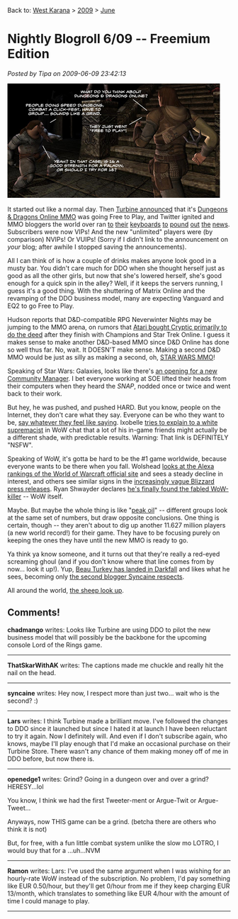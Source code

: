 Back to: [West Karana](/posts/westkarana.md) > [2009](/posts/2009/westkarana.md) > [June](./westkarana.md)
# Nightly Blogroll 6/09 -- Freemium Edition

*Posted by Tipa on 2009-06-09 23:42:13*

![Dungeons & Dragons Online goes Free to Play](../../../uploads/2009/06/ddo.jpg "Dungeons & Dragons Online goes Free to Play")

It started out like a normal day. Then [Turbine announced](http://www.ddo.com/news/547-turbiner-announces-dungeons-a-dragons-onliner-eberron-unlimited) that it's [Dungeons & Dragons Online MMO](http://www.ddo.com/) was going Free to Play, and Twitter ignited and MMO bloggers the world over ran [to](http://www.massively.com/2009/06/09/ddo-adds-free-to-play-with-eberron-unlimited/) [their](http://www.killtenrats.com/2009/06/09/new-ddo-business-model/) [keyboards](http://pumpingirony.net/2009/06/09/ddo-eberron-unlimited/) [to](http://mmomentofzen.blogspot.com/2009/06/ddo-goes-free-to-play-sony-to-follow.html) [pound](http://commonsensegamer.com/?p=1356) [out](http://epicdolls.com/beauturkey/?p=1565) [the](http://biobreak.wordpress.com/2009/06/09/announcement-ddo-f2p/) [news](http://biobreak.wordpress.com/2009/06/09/ddo-unlimited-gets-an-explanation/). Subscribers were now VIPs! And the new "unlimited" players were (by comparison) NVIPs! Or VUIPs! (Sorry if I didn't link to the announcement on *your* blog; after awhile I stopped saving the announcements).

All I can think of is how a couple of drinks makes anyone look good in a musty bar. You didn't care much for DDO when she thought herself just as good as all the other girls, but now that she's lowered herself, she's good enough for a quick spin in the alley? Well, if it keeps the servers running, I guess it's a good thing. With the shuttering of Matrix Online and the revamping of the DDO business model, many are expecting Vanguard and EQ2 to go Free to Play.

Hudson reports that D&D-compatible RPG Neverwinter Nights may be jumping to the MMO arena, on rumors that [Atari bought Cryptic primarily to do the deed](http://hudshideout.com/blog/?p=2640) after they finish with Champions and Star Trek Online. I guess it makes sense to make another D&D-based MMO since D&D Online has done so well thus far. No, wait. It DOESN'T make sense. Making a second D&D MMO would be just as silly as making a second, oh, [STAR WARS MMO](http://biobreak.wordpress.com/2009/06/09/star-wars-class-speculation/)!

Speaking of Star Wars: Galaxies, looks like there's [an opening for a new Community Manager](http://www.brokentoys.org/2009/06/09/customer-service-is-hard/). I bet everyone working at SOE lifted their heads from their computers when they heard the *SNAP*, nodded once or twice and went back to their work.

But hey, he was pushed, and pushed HARD. But you know, people on the Internet, they don't care what they say. Everyone can be who they want to be, [say whatever they feel like saying](http://www.killtenrats.com/2009/06/09/the-horrors-of-free-chat/). Ixobelle [tries to explain to a white supremacist](http://www.ixobelle.com/2009/06/where-ixo-rps-being-black.html) in WoW chat that a lot of his in-game friends might actually be a different shade, with predictable results. Warning: That link is DEFINITELY "NSFW".

Speaking of WoW, it's gotta be hard to be the #1 game worldwide, because everyone wants to be there when you fall. Wolshead [looks at the Alexa rankings of the World of Warcraft official site](http://www.wolfsheadonline.com/?p=2217) and sees a steady decline in interest, and others see similar signs in the [increasingly vague Blizzard press releases](http://ihaspc.com/?p=420). Ryan Shwayder declares [he's finally found the fabled WoW-killer](http://www.nerfbat.com/2009/06/09/i-found-the-wow-killer/) -- WoW itself.

Maybe. But maybe the whole thing is like "[peak oil](http://en.wikipedia.org/wiki/Predicting_the_timing_of_peak_oil)" -- different groups look at the same set of numbers, but draw opposite conclusions. One thing is certain, though -- they aren't about to dig up another 11.627 million players (a new world record!) for their game. They have to be focusing purely on keeping the ones they have until the new MMO is ready to go.

Ya think ya know someone, and it turns out that they're really a red-eyed screaming ghoul (and if you don't know where that line comes from by now... look it up!). Yup, [Beau Turkey has landed in Darkfall](http://epicdolls.com/beauturkey/?p=1558) and likes what he sees, becoming only [the second blogger Syncaine respects](http://syncaine.wordpress.com/2009/06/09/the-lost-darkfall-eurogamer-review-is-found/). 

All around the world, [the sheep look up](http://en.wikipedia.org/wiki/The_Sheep_Look_Up).


## Comments!

**chadmango** writes: Looks like Turbine are using DDO to pilot the new business model that will possibly be the backbone for the upcoming console Lord of the Rings game.

---

**ThatSkarWithAK** writes: The captions made me chuckle and really hit the nail on the head.

---

**syncaine** writes: Hey now, I respect more than just two... wait who is the second? :)

---

**Lars** writes: I think Turbine made a brilliant move. I've followed the changes to DDO since it launched but since I hated it at launch I have been reluctant to try it again. Now I definitely will. And even if I don't subscribe again, who knows, maybe I'll play enough that I'd make an occasional purchase on their Turbine Store. There wasn't any chance of them making money off of me in DDO before, but now there is.

---

**openedge1** writes: Grind? Going in a dungeon over and over a grind? HERESY...lol

You know, I think we had the first Tweeter-ment or Argue-Twit or Argue-Tweet...

Anyways, now THIS game can be a grind. (betcha there are others who think it is not)

But, for free, with a fun little combat system unlike the slow mo LOTRO, I would buy that for a ...uh...NVM

---

**Ramon** writes: Lars: I've used the same argument when I was wishing for an hourly-rate WoW instead of the subscription. No problem, I'd pay something like EUR 0.50/hour, but they'll get 0/hour from me if they keep charging EUR 13/month, which translates to something like EUR 4/hour with the amount of time I could manage to play.

---

